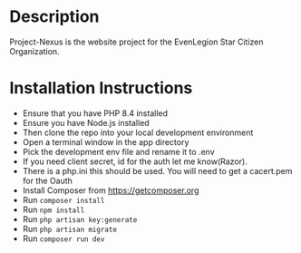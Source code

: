 # Description 
Project-Nexus is the website project for the EvenLegion Star Citizen Organization.

# Installation Instructions
- Ensure that you have PHP 8.4 installed
- Ensure you have Node.js installed
- Then clone the repo into your local development environment
- Open a terminal window in the app directory
- Pick the development env file and rename it to .env
- If you need client secret, id for the auth let me know(Razor).
- There is a php.ini this should be used. You will need to get a cacert.pem for the Oauth
- Install Composer from https://getcomposer.org
- Run ```composer install```
- Run ```npm install```
- Run ```php artisan key:generate```
- Run ```php artisan migrate```
- Run ```composer run dev```
